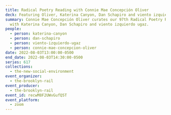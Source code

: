 ```yaml
---
title: Radical Poetry Reading with Connie Mae Concepción Oliver
deck: Featuring Oliver, Katerina Canyon, Dan Schapiro and viento izquierdo ugaz
summary: Connie Mae Concepción Oliver curates our 97th Radical Poetry Reading
  with Katerina Canyon, Dan Schapiro and viento izquierdo ugaz.
people:
  - person: katerina-canyon
  - person: dan-schapiro
  - person: viento-izquierdo-ugaz
  - person: connie-mae-concepcion-oliver
date: 2022-08-03T13:00:00-0500
end_date: 2022-08-03T14:30:00-0500
series: 617
collections:
  - the-new-social-environment
event_organizer:
  - the-brooklyn-rail
event_producer:
  - the-brooklyn-rail
event_id: recwM8F2UWvGufQ5T
event_platform:
  - zoom
---
```

